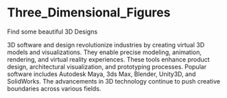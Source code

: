 # Three_Dimensional_Figures
Find some beautiful 3D Designs 

3D software and design revolutionize industries by creating virtual 3D models and visualizations. They enable precise modeling, animation, rendering, and virtual reality experiences. These tools enhance product design, architectural visualization, and prototyping processes. Popular software includes Autodesk Maya, 3ds Max, Blender, Unity3D, and SolidWorks. The advancements in 3D technology continue to push creative boundaries across various fields.
